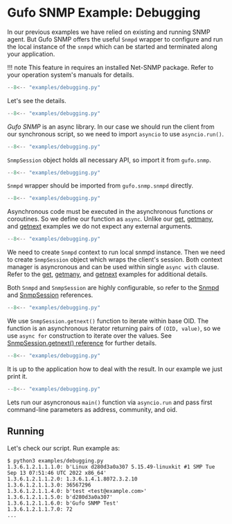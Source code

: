 # Gufo SNMP Example: Debugging

In our previous examples we have relied on existing
and running SNMP agent. But Gufo SNMP offers the useful
`Snmpd` wrapper to configure and run the local instance
of the `snmpd` which can be started and terminated
along your application.

!!! note
    This feature in requires an installed Net-SNMP package.
    Refer to your operation system's manuals for details.

``` py title="debugging.py" linenums="1"
--8<-- "examples/debugging.py"
```

Let's see the details.

``` py title="debugging.py" linenums="1" hl_lines="1"
--8<-- "examples/debugging.py"
```
*Gufo SNMP* is an async library. In our case
we should run the client from our synchronous script,
so we need to import `asyncio` to use `asyncio.run()`.

``` py title="debugging.py" linenums="1" hl_lines="2"
--8<-- "examples/debugging.py"
```

`SnmpSession` object holds all necessary API, so import it from `gufo.snmp`.

``` py title="debugging.py" linenums="1" hl_lines="3"
--8<-- "examples/debugging.py"
```

`Snmpd` wrapper should be imported from `gufo.snmp.snmpd` directly.

``` py title="debugging.py" linenums="1" hl_lines="6"
--8<-- "examples/debugging.py"
```

Asynchronous code must be executed in the asynchronous functions or coroutines.
So we define our function as `async`. Unlike our [get](get.md), [getmany](getmany.md),
and [getnext](getnext.md) examples we do not expect any external arguments.

``` py title="debugging.py" linenums="1" hl_lines="7"
--8<-- "examples/debugging.py"
```

We need to create `Snmpd` context to run local snmpd instance.
Then we need to create `SnmpSession` object which wraps the client's session.
Both context manager is asyncronous and can be used within single `async with`
clause. Refer to the [get](get.md), [getmany](getmany.md),
and [getnext](getnext.md) examples for additional details.

Both `Snmpd` and `SnmpSession` are highly configurable, so refer to the
[Snmpd](../../reference/gufo/snmp/client#gufo.snmp.snmpd.Snmpd) and
[SnmpSession](../../reference/gufo/snmp/client#gufo.snmp.client.SnmpSession)
references.

``` py title="debugging.py" linenums="1" hl_lines="8"
--8<-- "examples/debugging.py"
```

We use `SnmpSession.getnext()` function to iterate within base OID. The function is an asynchronous
iterator returning pairs of `(OID, value)`, so we use `async for` construction to iterate over the values.
See [SnmpSession.getnext() reference](../../reference/gufo/snmp/client#gufo.snmp.client.SnmpSession.getnext)
for further details. 

``` py title="debugging.py" linenums="1" hl_lines="9"
--8<-- "examples/debugging.py"
```

It is up to the application how to deal with the result.
In our example we just print it.

``` py title="debugging.py" linenums="1" hl_lines="12"
--8<-- "examples/debugging.py"
```

Lets run our asyncronous `main()` function via `asyncio.run`
and pass first command-line parameters as address, community, and oid.

## Running

Let's check our script. Run example as:

```
$ python3 examples/debugging.py
1.3.6.1.2.1.1.1.0: b'Linux d280d3a0a307 5.15.49-linuxkit #1 SMP Tue Sep 13 07:51:46 UTC 2022 x86_64'
1.3.6.1.2.1.1.2.0: 1.3.6.1.4.1.8072.3.2.10
1.3.6.1.2.1.1.3.0: 36567296
1.3.6.1.2.1.1.4.0: b'test <test@example.com>'
1.3.6.1.2.1.1.5.0: b'd280d3a0a307'
1.3.6.1.2.1.1.6.0: b'Gufo SNMP Test'
1.3.6.1.2.1.1.7.0: 72
...
```
